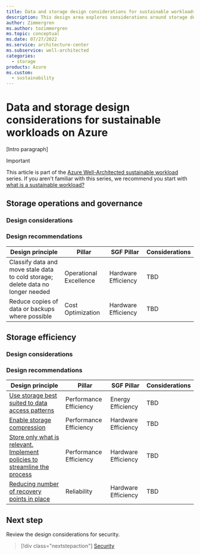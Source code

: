 ```yaml
---
title: Data and storage design considerations for sustainable workloads on Azure
description: This design area explores considerations around storage design for sustainable workloads on Azure.
author: Zimmergren
ms.author: tozimmergren
ms.topic: conceptual
ms.date: 07/27/2022
ms.service: architecture-center
ms.subservice: well-architected
categories: 
  - storage
products: Azure
ms.custom:
  - sustainability
---
```


# Data and storage design considerations for sustainable workloads on Azure

[Intro paragraph]

> [!IMPORTANT]
> This article is part of the [Azure Well-Architected sustainable workload](index.yml) series. If you aren't familiar with this series, we recommend you start with [what is a sustainable workload?](sustainability-get-started.md#what-is-a-sustainable-workload)

## Storage operations and governance

### Design considerations

### Design recommendations

|Design principle|Pillar|SGF Pillar|Considerations|
|---|---|---|---|
|Classify data and move stale data to cold storage; delete data no longer needed|Operational Excellence|Hardware Efficiency|TBD|
|Reduce copies of data or backups where possible|Cost Optimization|Hardware Efficiency|TBD|

## Storage efficiency

### Design considerations

### Design recommendations

|Design principle|Pillar|SGF Pillar|Considerations|
|---|---|---|---|
|[Use storage best suited to data access patterns](/azure/architecture/guide/design-principles/use-best-data-store)|Performance Efficiency|Energy Efficiency|TBD|
|[Enable storage compression](/azure/cdn/cdn-improve-performance)|Performance Efficiency|Hardware Efficiency|TBD|
|[Store only what is relevant. Implement policies to streamline the process](/azure/architecture/guide/design-principles/use-best-data-store)|Performance Efficiency|Hardware Efficiency|TBD|
|[Reducing number of recovery points in place](/azure/backup/manage-recovery-points#impact-of-expired-recovery-points-for-items-in-soft-deleted-state)|Reliability|Hardware Efficiency|TBD|

## Next step

Review the design considerations for security.

> [!div class="nextstepaction"]
> [Security](sustainability-security.md)